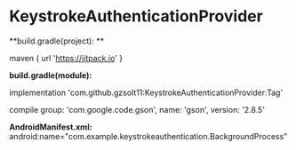 # KeystrokeAuthenticationProvider

  **build.gradle(project): **
  
  maven { url 'https://jitpack.io' }

  **build.gradle(module):**
  
  implementation 'com.github.gzsolt11:KeystrokeAuthenticationProvider:Tag' 
  
  compile group: 'com.google.code.gson', name: 'gson', version: '2.8.5'

  **AndroidManifest.xml:**  android:name="com.example.keystrokeauthentication.BackgroundProcess"
